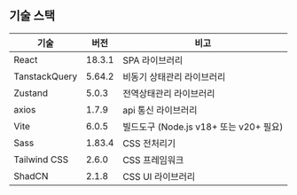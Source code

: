## 기술 스택

| 기술 | 버전 | 비고 |
|------|------|------|
| React | 18.3.1 | SPA 라이브러리 |
| TanstackQuery | 5.64.2 | 비동기 상태관리 라이브러리 |
| Zustand | 5.0.3 | 전역상태관리 라이브러리 |
| axios | 1.7.9 | api 통신 라이브러리 |
| Vite | 6.0.5 | 빌드도구 (Node.js v18+ 또는 v20+ 필요) |
| Sass | 1.83.4 | CSS 전처리기 |
| Tailwind CSS | 2.6.0 | CSS 프레임워크 |
| ShadCN | 2.1.8 | CSS UI 라이브러리 |
